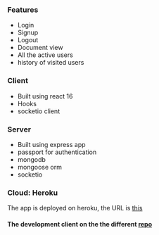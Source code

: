 ### Features

- Login
- Signup
- Logout
- Document view
- All the active users
- history of visited users


### Client
- Built using react 16
- Hooks
- socketio client

###  Server
- Built using express app
- passport for authentication
- mongodb
- mongoose orm
- socketio

### Cloud: Heroku
The app is deployed on heroku, the URL is [this](https://view-service-server.herokuapp.com/)

#### The development client on the the different [repo](https://github.com/Hitvardhan-Singh-Solanki/post-client)


